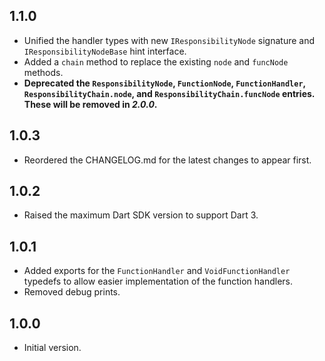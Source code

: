 ## 1.1.0

- Unified the handler types with new `IResponsibilityNode` signature and `IResponsibilityNodeBase` hint interface.
- Added a `chain` method to replace the existing `node` and `funcNode` methods.
- **Deprecated the `ResponsibilityNode`, `FunctionNode`, `FunctionHandler`, `ResponsibilityChain.node`,
  and `ResponsibilityChain.funcNode` entries. These will be removed in _2.0.0_.**

## 1.0.3

- Reordered the CHANGELOG.md for the latest changes to appear first.

## 1.0.2

- Raised the maximum Dart SDK version to support Dart 3.

## 1.0.1

- Added exports for the `FunctionHandler` and `VoidFunctionHandler` typedefs to allow easier implementation of
  the function handlers.
- Removed debug prints.

## 1.0.0

- Initial version.
